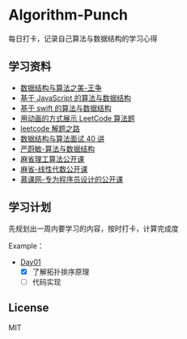 # Algorithm-Punch
  每日打卡，记录自己算法与数据结构的学习心得
  
## 学习资料
- [数据结构与算法之美-王争](https://time.geekbang.org/column/intro/126)
- [基于 JavaScript 的算法与数据结构](https://github.com/trekhleb/javascript-algorithms/blob/master/README.zh-CN.md)
- [基于 swift 的算法与数据结构](https://github.com/raywenderlich/swift-algorithm-club)
- [用动画的方式展示 LeetCode 算法题](https://github.com/MisterBooo/LeetCodeAnimation)
- [leetcode 解题之路](https://github.com/azl397985856/leetcode)
- [数据结构与算法面试 40 讲](https://www.youtube.com/watch?v=zxxv_MVf5j0&list=PLItNLuX80m9DSNLBTLno6ifA2Vk9jpk4I)
- [严蔚敏-算法与数据结构](https://www.youtube.com/watch?v=LDgVug1BaKM&list=PLQEJNz6Rc2zfCVhPFgnLqof494zbTK-u2)
- [麻省理工算法公开课](https://www.youtube.com/watch?v=2P-yW7LQr08&list=PLUl4u3cNGP6317WaSNfmCvGym2ucw3oGp)
- [麻省-线性代数公开课](https://www.youtube.com/watch?v=YeznlKTrpmU&list=PL6839449936471E0C)
- [慕课网-专为程序员设计的公开课](https://www.youtube.com/watch?v=_e0YDqn_V1U&list=PLSKUOdPqiSdt12cbA3Vz3APLUyOdn165h)

## 学习计划
先规划出一周内要学习的内容，按时打卡，计算完成度

Example：
- [Day01](https://github.com/Yggdrasill-7C9/Algorithm-Punch/blob/master/src/day01/README.md) 
  - [x] 了解拓扑排序原理
  - [ ] 代码实现

## License
MIT

